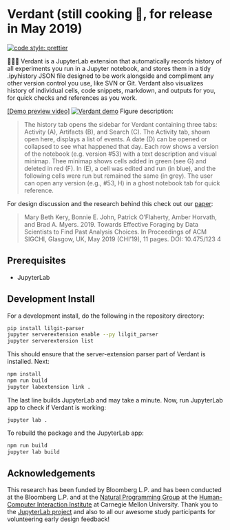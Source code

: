 # Verdant (still cooking :cake:, for release in May 2019)
[![code style: prettier](https://img.shields.io/badge/code_style-prettier-ff69b4.svg?style=flat-square)](https://github.com/prettier/prettier)

🌱🌿🌱 Verdant is a JupyterLab extension that automatically records history of all experiments you run in a Jupyter notebook, and stores them in a tidy .ipyhistory JSON file designed to be work alongside and compliment any other version control you use, like SVN or Git. Verdant also visualizes history of individual cells, code snippets, markdown, and outputs for you, for quick checks and references as you work.

[[Demo preview video]](https://www.youtube.com/watch?v=4v_mHIJdZq0&t=4s) [![Verdant demo](https://github.com/mkery/Verdant/blob/master/design/verdant_run.jpg?raw=true)](https://www.youtube.com/watch?v=4v_mHIJdZq0&t=4s)
Figure description: 
> The history tab opens the sidebar for Verdant containing three tabs: Activity (A), Artifacts (B), and Search
(C). The Activity tab, shown open here, displays a list of events. A date (D) can be opened or collapsed to see what
happened that day. Each row shows a version of the notebook (e.g. version #53) with a text description and visual minimap.
Thee minimap shows cells added in green (see G) and deleted in red (F). In (E), a cell was edited and run (in blue), and the
following cells were run but remained the same (in grey). The user can open any version (e.g., #53, H) in a ghost
notebook tab for quick reference.


For design discussion and the research behind this check out our [paper](https://marybethkery.com/projects/Verdant/Towards_effective_foraging_by_data_scientists.pdf):

> Mary Beth Kery, Bonnie E. John, Patrick O’Flaherty, Amber Horvath, and
> Brad A. Myers. 2019. Towards Effective Foraging by Data Scientists to Find
> Past Analysis Choices. In Proceedings of ACM SIGCHI, Glasgow, UK, May
> 2019 (CHI’19), 11 pages. DOI: 10.475/123 4

## Prerequisites

* JupyterLab

## Development Install

For a development install, do the following in the repository directory:

```bash
pip install lilgit-parser
jupyter serverextension enable --py lilgit_parser
jupyter serverextension list
```
This should ensure that the server-extension parser part of Verdant is installed. Next:

```bash
npm install
npm run build
jupyter labextension link .
```

The last line builds JupyterLab and may take a minute. Now, run JupyterLab app to check if Verdant is working:

```
jupyter lab .
```

To rebuild the package and the JupyterLab app:

```bash
npm run build
jupyter lab build
```

## Acknowledgements
This research has been funded by Bloomberg L.P. and has been conducted at the Bloomberg L.P. and at the [Natural Programming Group](https://www.cs.cmu.edu/~NatProg/) at the [Human-Computer Interaction Institute](https://hcii.cmu.edu/) at Carnegie Mellon University. Thank you to the [JupyterLab project](https://github.com/jupyterlab/jupyterlab) and also to all our awesome study participants for volunteering early design feedback!
